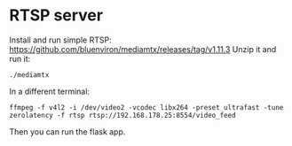 # RTSP server

Install and run simple RTSP: https://github.com/bluenviron/mediamtx/releases/tag/v1.11.3
Unzip it and run it: 

```
./mediamtx
```

In a different terminal:

```
ffmpeg -f v4l2 -i /dev/video2 -vcodec libx264 -preset ultrafast -tune zerolatency -f rtsp rtsp://192.168.178.25:8554/video_feed
```
Then you can run the flask app.
